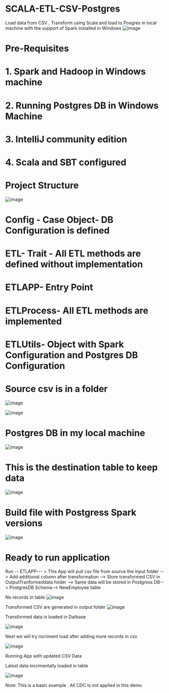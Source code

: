 # SCALA-ETL-CSV-Postgres
Load data from CSV , Transform using Scala and load to Posgres in local machine with the support of Spark installed in Windows
![image](https://github.com/user-attachments/assets/fb792a62-4ddb-4191-a849-507fe65304f4)

# Pre-Requisites

# 1. Spark and Hadoop in Windows machine

# 2. Running Postgres DB in Windows Machine

# 3. IntelliJ community edition

# 4. Scala and SBT configured

# Project Structure

![image](https://github.com/user-attachments/assets/77261709-266a-4434-b948-9cdf63c42273)

# Config - Case Object-  DB Configuration is defined
# ETL- Trait - All ETL methods are defined without implementation
# ETLAPP- Entry Point
# ETLProcess- All ETL methods are implemented
# ETLUtils- Object with Spark Configuration and Postgres DB Configuration



# Source csv is in a folder 

![image](https://github.com/user-attachments/assets/a95c0bef-3a46-4e4c-9399-af764f304aa1)


![image](https://github.com/user-attachments/assets/3ee26114-5bd9-4e5d-aa6a-ce0a50323bf4)


# Postgres DB in my local machine

![image](https://github.com/user-attachments/assets/b73dfb05-e714-497a-b6b9-3f624cc794f6)

# This is the destination table to keep data

![image](https://github.com/user-attachments/assets/2aed6ec1-ee05-4d5a-9403-aed6339bc60a)

# Build file with Postgress  Spark  versions
![image](https://github.com/user-attachments/assets/cb03911d-284d-4830-b635-69957609ec4a)


# Ready to run application

Run -- ETLAPP--- > This App will pull csv file from source the input folder  --> Add additional column after transformation  --> Store transformed CSV in OutputTranformeddata folder  --> Same data will be stored in Postgress DB--> PostgresDB Schema--> NewEmployee table

No records in table
![image](https://github.com/user-attachments/assets/163dd24f-4ebb-4351-8377-aeae4d51db25)

Transformed CSV are generated in output folder
![image](https://github.com/user-attachments/assets/0dad9963-f1c7-4ffb-ba48-b7de997b0ec0)

Transformed data is loaded in Datbase

![image](https://github.com/user-attachments/assets/dcd72424-b8f4-4f8c-b54e-6a82941e41fd)


Next we will try incriment load after adding more records in csv


![image](https://github.com/user-attachments/assets/8762a5f2-aafb-41a9-b575-6c7c2b980e0b)


Running App with updated CSV Data 

Latest data incrimentally loaded in table

![image](https://github.com/user-attachments/assets/957bf9ee-7d54-41ef-ba62-eee3337797ad)


Note: This is a basic example . All CDC is not applied in this demo

